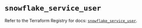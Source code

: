 # `snowflake_service_user`

Refer to the Terraform Registry for docs: [`snowflake_service_user`](https://registry.terraform.io/providers/snowflakedb/snowflake/2.1.1/docs/resources/service_user).
